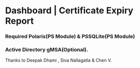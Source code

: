﻿# Dashboard | Certificate Expiry Report
 ###  Required Polaris(PS Module) & PSSQLite(PS Module)
 ###  Active Directory gMSA(Optional).  
 Thanks to Deepak Dhami , Siva Nallagatla  & Chen V.
